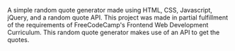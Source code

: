 A simple random quote generator made using HTML, CSS, Javascript, jQuery, and a random quote API. This project was made in partial fulfillment of the requirements of FreeCodeCamp's Frontend Web Development Curriculum. This random quote generator makes use of an API to get the quotes.
